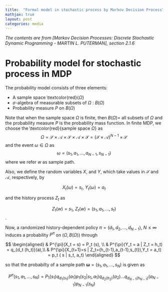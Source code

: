 ```yaml
---
title:  "Formal model in stochastic process by Markov Decision Process"
mathjax: true
layout: post
categories: media
---
```


_The contents are from [Markov Decision Processes: Discrete Stochastic Dynamic Programming - MARTIN L. PUTERMAN], section 2.1.6_


# Probability model for stochastic process in MDP

The probability model consists of three elements: 
* A sample space \textcolor{red}{$\Omega$}
* $\sigma$-algebra of measurable subsets of $\Omega$ : $B(\Omega)$
* Probability measure $P$ on  $B(\Omega)$

Note that when the sample space $\Omega$ is finite, then $B(\Omega)=$ all subsets of $\Omega$ and the probability measure $P$ is the probability mass function.
In finite MDP, we choose the \textcolor{red}{sample space $\Omega$} as
$$\Omega = \mathcal{S} \times \mathcal{A} \times \mathcal{S} \times \mathcal{A} \times \mathcal{S} = (\mathcal{S} \times \mathcal{A})^{N-1} \times \mathcal{S}$$
and the event $\omega \in \Omega$ as 
$$\omega = (s_1,a_1,...,a_{N-1},s_{N-1})$$
where we refer $w$ as sample path.

Also, we define the random variables $X$, and $Y$, which take values in $\mathcal{S}$ and $\mathcal{A}$, respectively, by

$$X_t(\omega) = s_t,~Y_t(\omega)=a_t$$

and the history process $Z_t$ as 

$$Z_1(w) = s_1,~Z_t(w) = (s_1,a_1,...,s_t)$$.

Now, a randomized history-dependent policy $\pi = (d_1, d_2, . . . , d_{N-1}),~N \leq \infty$ induces a probability $P^{\pi}$ on $(\Omega, B(\Omega))$ through 

$$
\begin{aligned}
  & P^{\pi}(X_t = s) = P_t (s), \\ 
  & P^{\pi}(Y_t = a | Z_t = h_t) = q_{d_t (h_t)}(a),\\ 
  & P^{\pi}(X_{t+1}=s | Z_t=(h_{t-1},a_{t-1},s_{t}),Y_t = a_t) = p_t ( s | s_t, a_t)
\end{aligned}
$$

so that the probabilty of a sample path $\boldsymbol{\omega} = (s_1,a_1,...,s_N)$ is given as 

$$P^{\pi}(s_1,a_1,...,s_N) = P_1(s_1) q_{ d_1 (s_1)} (a_1) p_1 (s_2 | s_1, a_1) q_{d_2(h_2)} (a_2) ... q_{d_{N-1} (h_{N-1})} (a_{N-1}) p_{N-1} (s_N)$$


